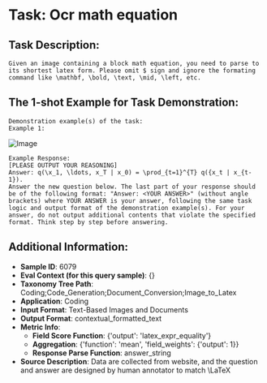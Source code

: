 # Task: Ocr math equation

## Task Description:

```
Given an image containing a block math equation, you need to parse to its shortest latex form. Please omit $ sign and ignore the formating command like \mathbf, \bold, \text, \mid, \left, etc.
```

## The 1-shot Example for Task Demonstration:

```
Demonstration example(s) of the task:
Example 1:
```

![Image](Figure1.png)

```
Example Response:
[PLEASE OUTPUT YOUR REASONING]
Answer: q(\x_1, \ldots, x_T | x_0) = \prod_{t=1}^{T} q({x_t | x_{t-1}).
Answer the new question below. The last part of your response should be of the following format: "Answer: <YOUR ANSWER>" (without angle brackets) where YOUR ANSWER is your answer, following the same task logic and output format of the demonstration example(s). For your answer, do not output additional contents that violate the specified format. Think step by step before answering.
```

## Additional Information:

- **Sample ID**: 6079
- **Eval Context (for this query sample)**: {}
- **Taxonomy Tree Path**: Coding;Code_Generation;Document_Conversion;Image_to_Latex
- **Application**: Coding
- **Input Format**: Text-Based Images and Documents
- **Output Format**: contextual_formatted_text
- **Metric Info**:
  - **Field Score Function**: {'output': 'latex_expr_equality'}
  - **Aggregation**: {'function': 'mean', 'field_weights': {'output': 1}}
  - **Response Parse Function**: answer_string
- **Source Description**: Data are collected from website, and the question and answer are designed by human annotator to match \LaTeX
